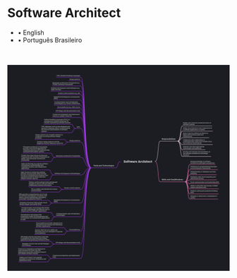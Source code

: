 # Software Architect
<list>
	<ul>
		<li> <a>• English</a> </li>
		<li> <a>• Português Brasileiro</a> </li>
	</ul>
</list>
<br><br>
<img src="https://github.com/leostella97/software-architect/blob/main/img/software-architect.png?raw=true">